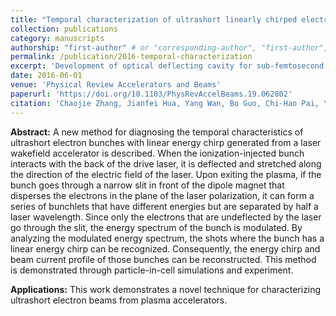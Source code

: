 ```yaml
---
title: "Temporal characterization of ultrashort linearly chirped electron bunches generated from a laser wakefield accelerator"
collection: publications
category: manuscripts
authorship: "first-author" # or "corresponding-author", "first-author", "first-corresponding", "co-author"
permalink: /publication/2016-temporal-characterization
excerpt: 'Development of optical deflecting cavity for sub-femtosecond resolution measurement of ultrashort electron bunches.'
date: 2016-06-01
venue: 'Physical Review Accelerators and Beams'
paperurl: 'https://doi.org/10.1103/PhysRevAccelBeams.19.062802'
citation: 'Chaojie Zhang, Jianfei Hua, Yang Wan, Bo Guo, Chi-Hao Pai, Yipeng Wu, Fei Li, Hsu-Hsin Chu, Yuqiu Gu, Warren B. Mori, Chan Joshi, Jyhpyng Wang, Wei Lu, "Temporal characterization of ultrashort linearly chirped electron bunches generated from a laser wakefield accelerator," <i>Phys. Rev. Acc. Beams</i>, 19(6), 062802 (2016).'
---
```


**Abstract:** A new method for diagnosing the temporal characteristics of ultrashort electron bunches with linear energy chirp generated from a laser wakefield accelerator is described. When the ionization-injected bunch interacts with the back of the drive laser, it is deflected and stretched along the direction of the electric field of the laser. Upon exiting the plasma, if the bunch goes through a narrow slit in front of the dipole magnet that disperses the electrons in the plane of the laser polarization, it can form a series of bunchlets that have different energies but are separated by half a laser wavelength. Since only the electrons that are undeflected by the laser go through the slit, the energy spectrum of the bunch is modulated. By analyzing the modulated energy spectrum, the shots where the bunch has a linear energy chirp can be recognized. Consequently, the energy chirp and beam current profile of those bunches can be reconstructed. This method is demonstrated through particle-in-cell simulations and experiment.

**Applications:** This work demonstrates a novel technique for characterizing ultrashort electron beams from plasma accelerators.
